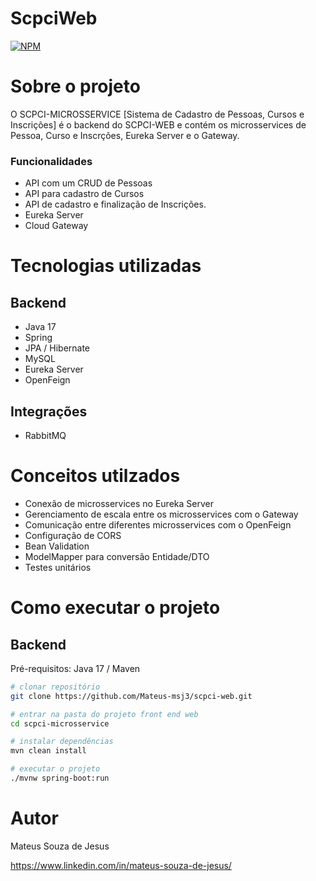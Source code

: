 # ScpciWeb

[![NPM](https://img.shields.io/npm/l/react)](https://github.com/Mateus-msj3/license-mit)

# Sobre o projeto

O SCPCI-MICROSSERVICE [Sistema de Cadastro de Pessoas, Cursos e Inscrições] é o backend do SCPCI-WEB e contém os microsservices de Pessoa, Curso e Inscrções, Eureka Server e o Gateway.

### Funcionalidades

- API com um CRUD de Pessoas
- API para cadastro de Cursos
- API de cadastro e finalização de Inscrições.
- Eureka Server
- Cloud Gateway

# Tecnologias utilizadas

## Backend
- Java 17
- Spring
- JPA / Hibernate
- MySQL
- Eureka Server
- OpenFeign

## Integrações
- RabbitMQ

# Conceitos utilzados
- Conexão de microsservices no Eureka Server
- Gerenciamento de escala entre os microsservices com o Gateway
- Comunicação entre diferentes microsservices com o OpenFeign
- Configuração de CORS
- Bean Validation
- ModelMapper para conversão Entidade/DTO
- Testes unitários

# Como executar o projeto

## Backend
Pré-requisitos: Java 17 / Maven

```bash
# clonar repositório
git clone https://github.com/Mateus-msj3/scpci-web.git

# entrar na pasta do projeto front end web
cd scpci-microsservice

# instalar dependências
mvn clean install

# executar o projeto
./mvnw spring-boot:run
```

# Autor

Mateus Souza de Jesus

https://www.linkedin.com/in/mateus-souza-de-jesus/
